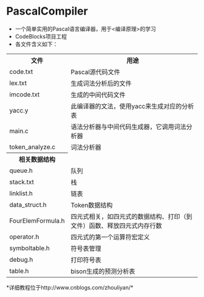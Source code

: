# PascalCompiler
 - 一个简单实用的Pascal语言编译器，用于<编译原理>的学习
 - CodeBlocks项目工程
 - 各文件含义如下：
<table>
    <tr>
        <th>文件</th>
        <th>用途</th>
    </tr>
    <tr>
        <td>code.txt</td>
        <td>Pascal源代码文件</td>
    </tr>
    <tr>
        <td>lex.txt</td>
        <td>生成词法分析后的文件</td>
    </tr>          
    <tr>
        <td>imcode.txt</td>
        <td>生成的中间代码文件</td>
    </tr>
    <tr>           
        <td>yacc.y</td>
        <td>此编译器的文法，使用yacc来生成对应的分析表</td>
    </tr>
    <tr> 			
        <td>main.c</td>
        <td>语法分析器与中间代码生成器，它调用词法分析器</td>
    </tr> 
    <tr>
        <td>token_analyze.c</td>
        <td>词法分析器</td>
    </tr>
    <tr>
        <th>相关数据结构</th>
    </tr>
    <tr>     		
        <td>queue.h</td>
        <td>队列</td>
    </tr>
    <tr>
        <td>stack.txt</td>
        <td>栈</td>
    </tr>
    <tr>
        <td>linklist.h</td>
        <td>链表</td>
    </tr>
    <tr>
        <td>data_struct.h</td>
        <td>Token数据结构</td>
    </tr>
    <tr>
        <td>FourElemFormula.h</td>
        <td>四元式相关，如四元式的数据结构、打印（到文件）函数、释放四元式内存行数</td>
    </tr>
    <tr>
        <td>operator.h</td>
        <td>四元式的第一个运算符宏定义</td>
    </tr>
    <tr>
        <td>symboltable.h</td>
        <td>符号表管理</td>
    </tr>
    <tr>
        <td>debug.h</td>
        <td>打印符号表</td>
    </tr>
    <tr>
        <td>table.h</td>
        <td>bison生成的预测分析表</td>
    </tr>
</table>
*详细教程位于http://www.cnblogs.com/zhouliyan/*


 



